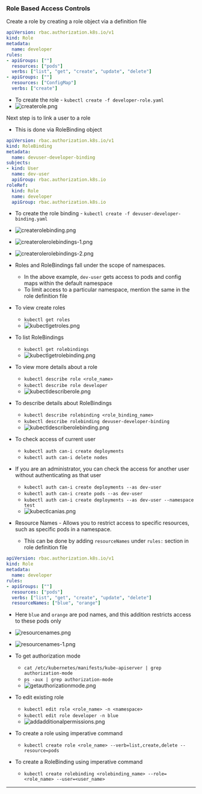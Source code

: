 
### Role Based Access Controls

Create a role by creating a role object via a definition file
``` developer-role.yaml
apiVersion: rbac.authorization.k8s.io/v1
kind: Role
metadata:
  name: developer
rules:
- apiGroups: [""]
  resources: ["pods"]
  verbs: ["list", "get", "create", "update", "delete"]
- apiGroups: [""]
  resources: ["ConfigMap"]
  verbs: ["create"]
```
- To create the role - `kubectl create -f developer-role.yaml`
- ![createrole.png](Attachments/createrole.png)

Next step is to link a user to a role
- This is done via RoleBinding object

``` devuser-developer-binding.yaml
apiVersion: rbac.authorization.k8s.io/v1
kind: RoleBinding
metadata:
  name: devuser-developer-binding
subjects:
- kind: User
  name: dev-user
  apiGroup: rbac.authorization.k8s.io
roleRef:
  kind: Role
  name: developer
  apiGroup: rbac.authorization.k8s.io
```
- To create the role binding - `kubectl create -f devuser-developer-binding.yaml`
- ![createrolebinding.png](Attachments/createrolebinding.png)
- ![createrolerolebindings-1.png](Attachments/createrolerolebindings-1.png)
- ![createrolerolebindings-2.png](Attachments/createrolerolebindings-2.png)

- Roles and RoleBindings fall under the scope of namespaces.
	- In the above example, `dev-user` gets access to pods and config maps within the default namespace
	- To limit access to a particular namespace, mention the same in the role definition file

- To view create roles
	- `kubectl get roles`
	- ![kubectlgetroles.png](Attachments/kubectlgetroles.png)
- To list RoleBindings
	- `kubectl get rolebindings`
	- ![kubectlgetrolebinding.png](Attachments/kubectlgetrolebinding.png)
- To view more details about a role
	- `kubectl describe role <role_name>`
	- `kubectl describe role developer`
	- ![kubectldescriberole.png](Attachments/kubectldescriberole.png)
- To describe details about RoleBindings
	- `kubectl describe rolebinding <role_binding_name>`
	- `kubectl describe rolebinding devuser-developer-binding`
	- ![kubectldescriberolebinding.png](Attachments/kubectldescriberolebinding.png)
- To check access of current user
	- `kubectl auth can-i create deployments`
	- `kubectl auth can-i delete nodes`
- If you are an administrator, you can check the access for another user without authenticating as that user
	- `kubectl auth can-i create deployments --as dev-user`
	- `kubectl auth can-i create pods --as dev-user`
	- `kubectl auth can-i create deployments --as dev-user --namespace test`
	- ![kubectlcanias.png](Attachments/kubectlcanias.png)

- Resource Names - Allows you to restrict access to specific resources, such as specific pods in a namespace.
	- This can be done by adding `resourceNames` under `rules:` section in role definition file

``` developer-role.yaml
apiVersion: rbac.authorization.k8s.io/v1
kind: Role
metadata:
  name: developer
rules:
- apiGroups: [""]
  resources: ["pods"]
  verbs: ["list", "get", "create", "update", "delete"]
  resourceNames: ["blue", "orange"]
```
- Here `blue` and `orange` are pod names, and this addition restricts access to these pods only
- ![resourcenames.png](Attachments/resourcenames.png)
- ![resourcenames-1.png](Attachments/resourcenames-1.png)

- To get authorization mode
	- `cat /etc/kubernetes/manifests/kube-apiserver | grep authorization-mode`
	- `ps -aux | grep authorization-mode`
	- ![getauthorizationmode.png](Attachments/getauthorizationmode.png)

- To edit existing role
	- `kubectl edit role <role_name> -n <namespace>`
	- `kubectl edit role developer -n blue`
	- ![addadditionalpermissions.png](Attachments/addadditionalpermissions.png)
- To create a role using imperative command
	- `kubectl create role <role_name> --verb=list,create,delete --resource=pods`
- To create a RoleBinding using imperative command
	- `kubectl create rolebinding <rolebinding_name> --role=<role_name> --user=<user_name>`



---

